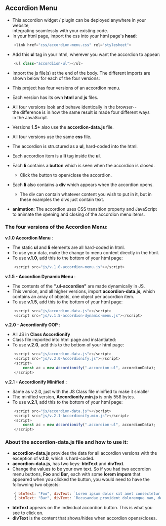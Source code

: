 ## Accordion Menu
- This accordion widget / plugin can be deployed anywhere in your website,  
integrating seamlessly with your existing code.
- In your html page, import the css into your html page's **head**:
```js
    <link href="css/accordion-menu.css" rel="stylesheet">
```
- Add this **ul** tag in your html, wherever you want the accordion to appear:
```js
    <ul class="accordiion-ul"></ul>
```
- Import the js file(s) at the end of the body. The different imports are  
shown below for each of the four versions:

- This project has four versions of an accordion menu.  
- Each version has its own **html** and **js** files. 
- All four versions look and behave identically in the browser--  
the difference is in how the same result is made four different ways  
in the JavaScript.
- Versions **1.5+** also use the **accordion-data.js** file.
- All four versions use the same **css** file.
- The accordion is structured as a **ul**, hard-coded into the html.
- Each accordion item is a **li** tag inside the **ul**.
- Each **li** contains a **button** which is seen when the accordion is closed.
    - Click the button to open/close the accordion.
- Each **li** also contains a **div** which appears when the accordion opens.
    - The div can contain whatever content you wish to put in it, but in these examples the divs just contain text.
- **animation**: The accordion uses CSS transition property and JavaScript to animate the opening and closing of the accordion menu items.

### The four versions of the Accordion Menu:

**v.1.0 Accordion Menu** :  
- The static **ul** and **li** elements are all hard-coded in html.  
- To use your data, make the change to menu content directly in the html.
- To use **v.1.0**, add this to the bottom of your html page:

```js
    <script src="js/v.1.0-accordion-menu.js"></script>
```


**v.1.5 - Accordion Dynamic Menu** :  
- The contents of the **".ul-accordion"** are made dynamically in JS.  
- This version, and all higher versions, import **accordion-data.js**, which contains an array of objects, one object per accordion item.
- To use **v.1.5**, add this to the bottom of your html page:

```js
    <script src="js/accordion-data.js"></script>
    <script src="js/v.1.5-accordion-dynamic-menu.js"></script>
```

**v.2.0 - Accordionify OOP** :  
- All JS in **Class Accordionify**
- Class file imported into html page and instantiated:
- To use **v.2.0**, add this to the bottom of your html page:

```js
    <script src="js/accordion-data.js"></script>
    <script src="js/v.2.0-Accordionify.js"></script>
    <script>
        const ac = new Accordionify(".accordion-ul", accordionData);
    </script>
```

**v.2.1 - Accordionify Minified** : 
- Same as v.2.0, just with the JS Class file minified to make it smaller 
- The minified version, **Accordionify.min.js** is only 558 bytes.
- To use **v.2.1**, add this to the bottom of your html page:

```js
    <script src="js/accordion-data.js"></script>
    <script src="js/v.2.1-Accordionify.min.js"></script>
    <script>
        const ac = new Accordionify(".accordion-ul", accordionData);
    </script>
```

### About the **accordion-data.js** file and how to use it:  
- **accordion-data.js** provides the data for all accordion versions with the exception of **v.1.0**, which is hard-coded.
- **accordion-data.js**, has two keys: **btnText** and **divText**. 
- Change the values to be your own text. So if you had two accordion menu buttons, **Foo** and **Bar**, each with some **lorem impum** that appeared when you clicked the  button, you would need to have the followning two objects:
```js
    { btnText: "Foo", divText: `Lorem ipsum dolor sit amet consectetur adipisicing elit. Expedita dolores saepe nam natus, earum provident aperiam ipsum omnis excepturi sit? Totam modi debitis iusto nisi consequuntur necessitatibus maxime?` },
    { btnText: "Bar", divText: `Recusandae provident doloremque nam, deserunt eveniet quas commodi mollitia dolorem beatae quo ratione vitae, aspernatur corporis asperiores voluptatum et nemo veritatis possimus, repudiandae esse enim?` },
```
- **btnText** appears on the individual accordion button. This is what you see to click on.
- **divText** is the content that shows/hides when accordion opens/closes.
